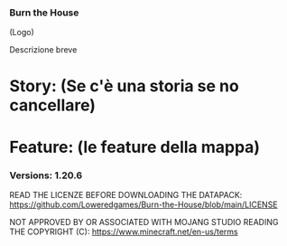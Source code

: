 ### Burn the House

(Logo)

Descrizione breve

# Story: (Se c'è una storia se no cancellare)

# Feature: (le feature della mappa)

### Versions: 1.20.6

READ THE LICENZE BEFORE DOWNLOADING THE DATAPACK:
https://github.com/Loweredgames/Burn-the-House/blob/main/LICENSE

NOT APPROVED BY OR ASSOCIATED WITH MOJANG STUDIO READING THE COPYRIGHT (C): 
https://www.minecraft.net/en-us/terms
